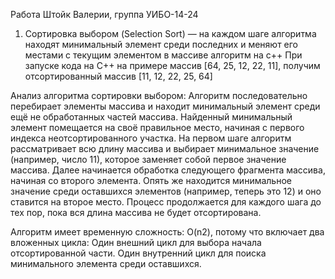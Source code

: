 Работа Штойк Валерии, группа УИБО-14-24

1) Сортировка выбором (Selection Sort) — на каждом шаге алгоритма находят минимальный элемент среди последних и меняют его местами с текущим элементом в массиве алгоритм на с++
При запуске кода на C++ на примере массив [64, 25, 12, 22, 11], получим отсортированный массив [11, 12, 22, 25, 64] 

Анализ алгоритма сортировки выбором:
Алгоритм последовательно перебирает элементы массива и находит минимальный элемент среди ещё не обработанных частей массива. Найденный минимальный элемент помещается на своё правильное место, начиная с первого индекса неотсортированного участка.
На первом шаге алгоритм рассматривает всю длину массива и выбирает минимальное значение (например, число 11), которое заменяет собой первое значение массива.
Далее начинается обработка следующего фрагмента массива, начиная со второго элемента. Опять же находится минимальное значение среди оставшихся элементов (например, теперь это 12) и оно ставится на второе место.
Процесс продолжается для каждого шага до тех пор, пока вся длина массива не будет отсортирована.

Алгоритм имеет временную сложность: O(n2), потому что включает два вложенных цикла:
Один внешний цикл для выбора начала отсортированной части.
Один внутренний цикл для поиска минимального элемента среди оставшихся.


